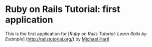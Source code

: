 # Ruby on Rails Tutorial: first application

This is the first application for
[*Ruby on Rails Tutorial: Learn Rails by Example*] (http://railstutorial.org/)
by [Michael Hartl](http://michalehartl.com)
